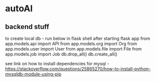 # autoAI
 
## backend stuff
to create local db - run below in flask shell after starting flask app
from app.models.api import API
from app.models.org import Org
from app.models.user import User
from app.models.file import File
from app.models.job import Job
db.drop_all()
db.create_all()

see link on how to install dependencies for mysql -
https://stackoverflow.com/questions/25865270/how-to-install-python-mysqldb-module-using-pip